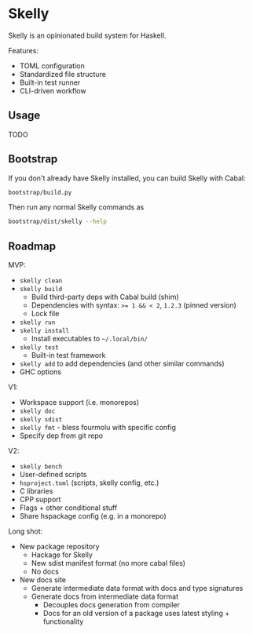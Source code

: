 # Skelly

Skelly is an opinionated build system for Haskell.

Features:
* TOML configuration
* Standardized file structure
* Built-in test runner
* CLI-driven workflow

## Usage

TODO

## Bootstrap

If you don't already have Skelly installed, you can build Skelly with Cabal:

```bash
bootstrap/build.py
```

Then run any normal Skelly commands as

```bash
bootstrap/dist/skelly --help
```

## Roadmap

MVP:
* `skelly clean`
* `skelly build`
    * Build third-party deps with Cabal build (shim)
    * Dependencies with syntax: `>= 1 && < 2`, `1.2.3` (pinned version)
    * Lock file
* `skelly run`
* `skelly install`
    * Install executables to `~/.local/bin/`
* `skelly test`
    * Built-in test framework
* `skelly add` to add dependencies (and other similar commands)
* GHC options

V1:
* Workspace support (i.e. monorepos)
* `skelly doc`
* `skelly sdist`
* `skelly fmt` - bless fourmolu with specific config
* Specify dep from git repo

V2:
* `skelly bench`
* User-defined scripts
* `hsproject.toml` (scripts, skelly config, etc.)
* C libraries
* CPP support
* Flags + other conditional stuff
* Share hspackage config (e.g. in a monorepo)

Long shot:
* New package repository
    * Hackage for Skelly
    * New sdist manifest format (no more cabal files)
    * No docs
* New docs site
    * Generate intermediate data format with docs and type signatures
    * Generate docs from intermediate data format
        * Decouples docs generation from compiler
        * Docs for an old version of a package uses latest styling + functionality
